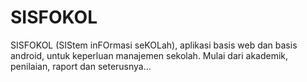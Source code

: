 # SISFOKOL
SISFOKOL (SIStem inFOrmasi seKOLah), aplikasi basis web dan basis android, untuk keperluan manajemen sekolah. Mulai dari akademik, penilaian, raport dan seterusnya...
